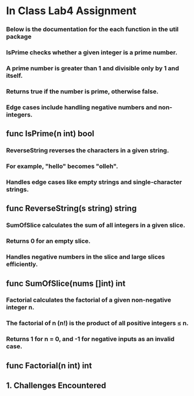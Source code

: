 # In Class Lab4 Assignment

### Below is the documentation for the each function in the util package

### IsPrime checks whether a given integer is a prime number.

### A prime number is greater than 1 and divisible only by 1 and itself.

### Returns true if the number is prime, otherwise false.

### Edge cases include handling negative numbers and non-integers.

## func IsPrime(n int) bool

### ReverseString reverses the characters in a given string.

### For example, "hello" becomes "olleh".

### Handles edge cases like empty strings and single-character strings.

## func ReverseString(s string) string

### SumOfSlice calculates the sum of all integers in a given slice.

### Returns 0 for an empty slice.

### Handles negative numbers in the slice and large slices efficiently.

## func SumOfSlice(nums []int) int

### Factorial calculates the factorial of a given non-negative integer n.

### The factorial of n (n!) is the product of all positive integers ≤ n.

### Returns 1 for n = 0, and -1 for negative inputs as an invalid case.

## func Factorial(n int) int

## 1. Challenges Encountered